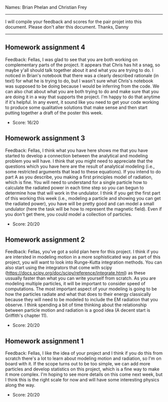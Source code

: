 Names: Brian Phelan and Christian Frey

------

I will compile your feedback and scores for the pair projet into this document. Please don't alter this document.
Thanks, Danny

------

## Homework assignment 4

Feedback: Fellas, I was glad to see that you are both working on complementary parts of the project. It appears that Chris has hit a snag, so maybe y'all should talk together about it and what you are trying to do. I noticed in Brian's notebook that there was a clearly described rationale (in text) for what he is trying to do, but I wasn't sure what Chris's notebook was supposed to be doing because I would be inferring from the code. We can also chat about what you are both trying to do and make sure that you are doing it in a way that supports the project. I'm happy to do that anytime if it's helpful. In any event, it sound like you need to get your code working to produce some qualitative solutions that make sense and then start putting together a draft of the poster this week.

* Score: 16/20

## Homework assignment 3

Feedback: Fellas, I think what you have here shows me that you have started to develop a connection between the analytical and modeling problem you will have. I think that you might need to appreciate that the questions which you have here are the result of analytical modeling (i.e., some restricted arguments that lead to these equations). If you intend to do part A as you describe, you making a first principles model of radiation, which is fine. You will need to understand for a single particle how to calculate the radiated power in each time step so you can begun to determine how that will work in the undulator. I think if you get the first part of this working this week (i.e., modeling a particle and showing you can get the radiated power), you have will be pretty good and can model a small undulator (here the task will be how to represent the magnetic field). Even if you don't get there, you could model a collection of particles.

* Score: 20/20

## Homework assignment 2

Feedback: Fellas, you've got a solid plan here for this project. I think if you are intersted in modeling motion in a more sophisticated way as part of this project, you will want to look into Runge-Kutta integration methods. You can also start using the integrators that come with scipy (https://docs.scipy.org/doc/scipy/reference/integrate.html) as these ussually faster than what you can write yourself from scratch. As you are modeling multiple particles, it will be important to consider speed of computations. The most important aspect of your modeling is going to be how the particles radiate and what that does to their energy classically because they will need to be modeled to include the EM radiation that you observe. I think spending a bit of time thinking about the relationship between particle motion and radiation is a good idea (A decent start is Griffith's chapter 11).

* Score: 20/20

## Homework assignment 1

Feedback: Fellas, I like the idea of your project and I think if you do this from scratch there's a lot to learn about modeling motion and radiation, so I'm on board with it. If the scope turns out to be too simple, we can add more particles and develop statistics on this project, which is a fine way to make it more complex. I'm hoping to see more details on this come next week, but I think this is the right scale for now and will have some interesting physics along the way.

* Score: 20/20
